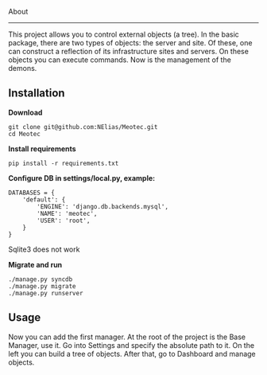 About
_____

This project allows you to control external objects (a tree). In the basic package, there are two types of objects: the server and site. Of these, one can construct a reflection of its infrastructure sites and servers. On these objects you can execute commands. Now is the management of the demons.


Installation
------------

**Download**

    git clone git@github.com:NElias/Meotec.git
    cd Meotec

**Install requirements**

    pip install -r requirements.txt

**Configure DB in settings/local.py, example:**

    DATABASES = {
        'default': {
            'ENGINE': 'django.db.backends.mysql',
            'NAME': 'meotec',
            'USER': 'root',
        }
    }

Sqlite3 does not work

**Migrate and run**

    ./manage.py syncdb
    ./manage.py migrate
    ./manage.py runserver


Usage
-----

Now you can add the first manager.
At the root of the project is the Base Manager, use it.
Go into Settings and specify the absolute path to it.
On the left you can build a tree of objects.
After that, go to Dashboard and manage objects.
